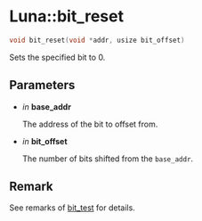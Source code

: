 # Luna::bit_reset

```c++
void bit_reset(void *addr, usize bit_offset)
```

Sets the specified bit to 0. 



## Parameters
* *in* **base_addr**

    The address of the bit to offset from. 

* *in* **bit_offset**

    The number of bits shifted from the `base_addr`. 

## Remark
See remarks of [bit_test](group___runtime_memory_utils_1gaacaed16341185899ffe0d769237104f2.md) for details. 

